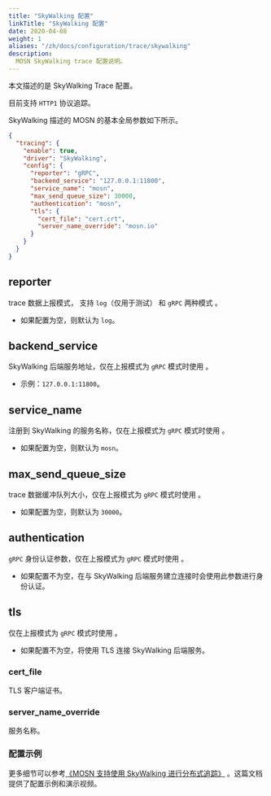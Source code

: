```yaml
---
title: "SkyWalking 配置"
linkTitle: "SkyWalking 配置"
date: 2020-04-08
weight: 1
aliases: "/zh/docs/configuration/trace/skywalking"
description: 
  MOSN SkyWalking trace 配置说明。
---
```


本文描述的是 SkyWalking Trace  配置。

目前支持 `HTTP1` 协议追踪。

SkyWalking 描述的 MOSN 的基本全局参数如下所示。

```json
{
  "tracing": {
    "enable": true,
    "driver": "SkyWalking",
    "config": {
      "reporter": "gRPC",
      "backend_service": "127.0.0.1:11800",
      "service_name": "mosn",
      "max_send_queue_size": 30000,
      "authentication": "mosn",
      "tls": {
        "cert_file": "cert.crt",
        "server_name_override": "mosn.io"
      }
    }
  }
}
```

## reporter

trace 数据上报模式， 支持 `log`（仅用于测试） 和 `gRPC` 两种模式 。

- 如果配置为空，则默认为 `log`。

## backend_service

SkyWalking 后端服务地址，仅在上报模式为 `gRPC` 模式时使用 。

- 示例：`127.0.0.1:11800`。

## service_name

注册到 SkyWalking 的服务名称，仅在上报模式为 `gRPC` 模式时使用 。

- 如果配置为空，则默认为 `mosn`。

## max_send_queue_size

trace 数据缓冲队列大小，仅在上报模式为 `gRPC` 模式时使用 。

- 如果配置为空，则默认为 `30000`。

## authentication

`gRPC` 身份认证参数，仅在上报模式为 `gRPC` 模式时使用 。

- 如果配置不为空，在与 SkyWalking 后端服务建立连接时会使用此参数进行身份认证。 

## tls

仅在上报模式为 `gRPC` 模式时使用 。

- 如果配置不为空，将使用 TLS 连接 SkyWalking 后端服务。

### cert_file

TLS 客户端证书。

### server_name_override

服务名称。

### 配置示例
更多细节可以参考[《MOSN 支持使用 SkyWalking 进行分布式追踪》](https://mosn.io/blog/posts/skywalking-support/) 。这篇文档提供了配置示例和演示视频。